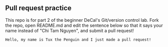 ## Pull request practice

This repo is for part 2 of the beginner DeCal's Git/version control lab. Fork
the repo, open README.md and edit the sentence below so that it says your name
instead of "Chi Tam Nguyen", and submit a pull request!

```
Hello, my name is Tux the Penguin and I just made a pull request!
```
